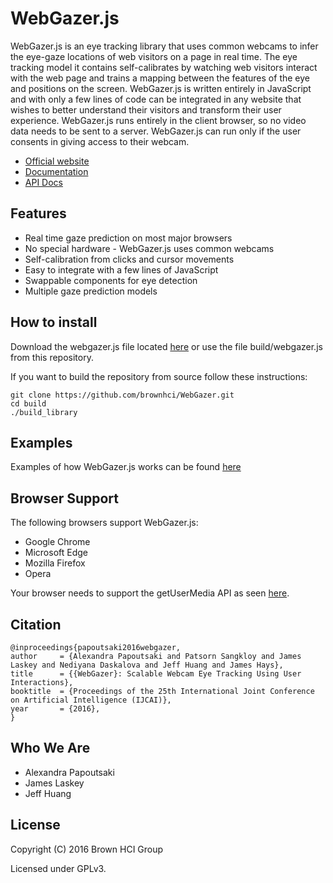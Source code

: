 # WebGazer.js

WebGazer.js is an eye tracking library that uses common webcams to infer the eye-gaze locations of web visitors on a page in real time. The eye tracking model it contains self-calibrates by watching web visitors interact with the web page and trains a mapping between the features of the eye and positions on the screen. WebGazer.js is written entirely in JavaScript and with only a few lines of code can be integrated in any website that wishes to better understand their visitors and transform their user experience. WebGazer.js runs entirely in the client browser, so no video data needs to be sent to a server. WebGazer.js can run only if the user consents in giving access to their webcam. 


* [Official website](https://webgazer.cs.brown.edu)
* [Documentation](https://webgazer.cs.brown.edu/documentation)
* [API Docs](https://github.com/brownhci/WebGazer/wiki/Top-Level-API)


## Features

* Real time gaze prediction on most major browsers
* No special hardware - WebGazer.js uses common webcams
* Self-calibration from clicks and cursor movements
* Easy to integrate with a few lines of JavaScript
* Swappable components for eye detection
* Multiple gaze prediction models


## How to install
Download the webgazer.js file located [here](https://webgazer.cs.brown.edu/#download) or use the file build/webgazer.js from this repository.

If you want to build the repository from source follow these instructions:

    git clone https://github.com/brownhci/WebGazer.git
    cd build
    ./build_library


## Examples

Examples of how WebGazer.js works can be found [here](https://webgazer.cs.brown.edu/#examples)


## Browser Support

The following browsers support WebGazer.js:

* Google Chrome
* Microsoft Edge
* Mozilla Firefox
* Opera

Your browser needs to support the getUserMedia API as seen [here](http://caniuse.com/#feat=stream).

## Citation

	@inproceedings{papoutsaki2016webgazer,
	author     = {Alexandra Papoutsaki and Patsorn Sangkloy and James Laskey and Nediyana Daskalova and Jeff Huang and James Hays},
	title      = {{WebGazer}: Scalable Webcam Eye Tracking Using User Interactions},
    booktitle  = {Proceedings of the 25th International Joint Conference on Artificial Intelligence (IJCAI)},
	year       = {2016},
	}


## Who We Are

* Alexandra Papoutsaki
* James Laskey
* Jeff Huang

## License

Copyright (C) 2016 Brown HCI Group

Licensed under GPLv3.

